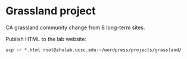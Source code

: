 # Grassland project

CA grassland community change from 8 long-term sites.

Publish HTML to the lab website:
```
scp -r *.html root@zhulab.ucsc.edu:~/wordpress/projects/grassland/
```
